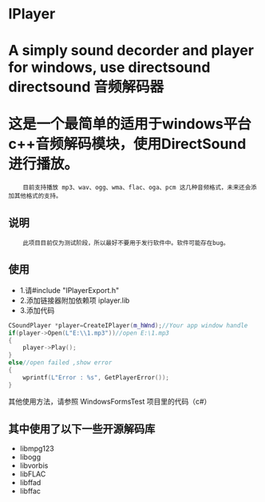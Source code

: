# IPlayer
A simply sound decorder and player for windows, use directsound directsound 音频解码器<br/><br/>
这是一个最简单的适用于windows平台c++音频解码模块，使用DirectSound进行播放。
===
        目前支持播放 mp3、wav、ogg、wma、flac、oga、pcm 这几种音频格式，未来还会添加其他格式的支持。
说明
---
        此项目目前仅为测试阶段，所以最好不要用于发行软件中。软件可能存在bug。
使用
---
* 1.请#include "IPlayerExport.h"
* 2.添加链接器附加依赖项 iplayer.lib
* 3.添加代码
```cpp
CSoundPlayer *player=CreateIPlayer(m_hWnd);//Your app window handle
if(player->Open(L"E:\\1.mp3"))//open E:\1.mp3
{
    player->Play();
}
else//open failed ,show error
{
    wprintf(L"Error : %s", GetPlayerError());
}
```
其他使用方法，请参照 WindowsFormsTest 项目里的代码（c#）<br/>

其中使用了以下一些开源解码库
---
* libmpg123
* libogg
* libvorbis
* libFLAC
* libffad
* libffac

